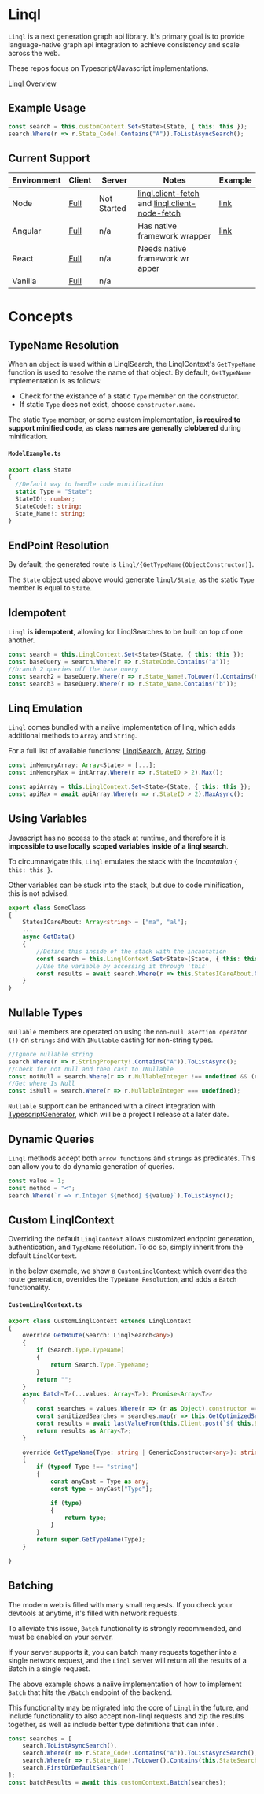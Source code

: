 # Linql

`Linql` is a next generation graph api library.  It's primary goal is to provide language-native graph api integration to achieve consistency and scale across the web. 

These repos focus on Typescript/Javascript implementations.  

[Linql Overview](../README.md)

## Example Usage

```typescript
const search = this.customContext.Set<State>(State, { this: this });
search.Where(r => r.State_Code!.Contains("A")).ToListAsyncSearch();
```


## Current Support

| Environment | Client                                      | Server      | Notes                                                                                                                   | Example                     |
| ----------- | ------------------------------------------- | ----------- | ----------------------------------------------------------------------------------------------------------------------- | --------------------------- |
| Node        | [Full](./projects/linql.client-node-fetch/) | Not Started | [linql.client-fetch](./projects/linql.client-fetch/) and [linql.client-node-fetch](./projects/linql.client-node-fetch/) | [link](./examples/node/)    |
| Angular     | [Full](./projects/linql.client-angular/)    | n/a         | Has native framework wrapper                                                                                            | [link](./examples/angular/) |
| React       | [Full](./projects/linql.client-fetch/)      | n/a         | Needs native framework wr apper                                                                                         |
| Vanilla     | [Full](./projects/linql.client-fetch/)      | n/a         |                                                                                                                         |

# Concepts
## TypeName Resolution 

When an `object` is used within a LinqlSearch, the LinqlContext's `GetTypeName` function is used to resolve the name of that object.  By default, `GetTypeName` implementation is as follows: 

- Check for the existance of a static `Type` member on the constructor.  
- If static `Type` does not exist, choose `constructor.name`.

The static `Type` member, or some custom implementation, **is required to support minified code**, as **class names are generally clobbered** during minification.

#### **`ModelExample.ts`**
```typescript
export class State
{
  //Default way to handle code miniification 
  static Type = "State";
  StateID!: number;
  StateCode!: string;
  State_Name!: string;
}
```

## EndPoint Resolution

By default, the generated route is `linql/{GetTypeName(ObjectConstructor)}`.

The `State` object used above would generate `linql/State`, as the static `Type` member is equal to `State`.

## Idempotent

`Linql` is **idempotent**, allowing for LinqlSearches to be built on top of one another.

```typescript
const search = this.LinqlContext.Set<State>(State, { this: this });
const baseQuery = search.Where(r => r.StateCode.Contains("a"));
//branch 2 queries off the base query
const search2 = baseQuery.Where(r => r.State_Name!.ToLower().Contains(this.StateSearch));
const search3 = baseQuery.Where(r => r.State_Name.Contains("b"));
```

## Linq Emulation

`Linql` comes bundled with a naiive implementation of linq, which adds additional methods to `Array` and `String`.

For a full list of available functions: [LinqlSearch](./projects/linql.client/src/lib/ALinqlSearch.ts), [Array](./projects//linql.core/src/lib/Extensions/Array.ts), [String](./projects/linql.core/src/lib/Extensions/String.ts).

```typescript
const inMemoryArray: Array<State> = [...];
const inMemoryMax = intArray.Where(r => r.StateID > 2).Max();

const apiArray = this.LinqlContext.Set<State>(State, { this: this });
const apiMax = await apiArray.Where(r => r.StateID > 2).MaxAsync();
```

## Using Variables

Javascript has no access to the stack at runtime, and therefore it is **impossible to use locally scoped variables inside of a linql search**.  

To circumnavigate this, `Linql` emulates the stack with the *incantation* `{ this: this }`. 

Other variables can be stuck into the stack, but due to code minification, this is not advised. 

```typescript
export class SomeClass
{
    StatesICareAbout: Array<string> = ["ma", "al"];
    ...
    async GetData()
    {
        //Define this inside of the stack with the incantation 
        const search = this.LinqlContext.Set<State>(State, { this: this });
        //Use the variable by accessing it through 'this'
        const results = await search.Where(r => this.StatesICareAbout.Contains(r.StateCode)).ToListAsync();
    }
}
```
## Nullable Types

`Nullable` members are operated on using the `non-null asertion operator (!)`  on `strings` and with `INullable` casting for non-string types.

```typescript
//Ignore nullable string
search.Where(r => r.StringProperty!.Contains("A")).ToListAsync();
//Check for not null and then cast to INullable
const notNull = search.Where(r => r.NullableInteger !== undefined && (r.NullableInteger as any as INullable<number>).Value === 1);
//Get where Is Null
const isNull = search.Where(r => r.NullableInteger === undefined);
```

`Nullable` support can be enhanced with a direct integration with [TypescriptGenerator](), which will be a project I release at a later date.

## Dynamic Queries

`Linql` methods accept both `arrow functions` and `strings` as predicates.  This can allow you to do dynamic generation of queries. 

```typescript
const value = 1;
const method = "<";
search.Where(`r => r.Integer ${method} ${value}`).ToListAsync();
```

## Custom LinqlContext 

Overriding the default `LinqlContext` allows customized endpoint generation, authentication, and `TypeName` resolution.  To do so, simply inherit from the default `LinqlContext`.

In the below example, we show a `CustomLinqlContext` which overrides the route generation, overrides the `TypeName Resolution`, and adds a `Batch` functionality.

#### **`CustomLinqlContext.ts`**
```typescript
export class CustomLinqlContext extends LinqlContext
{
    override GetRoute(Search: LinqlSearch<any>)
    {
        if (Search.Type.TypeName)
        {
            return Search.Type.TypeName;
        }
        return "";
    }
    async Batch<T>(...values: Array<T>): Promise<Array<T>>
    {
        const searches = values.Where(r => (r as Object).constructor === this.LinqlSearchType) as Array<ALinqlSearch<any>>;
        const sanitizedSearches = searches.map(r => this.GetOptimizedSearch(r));
        const results = await lastValueFrom(this.Client.post(`${ this.BaseUrl }Batch`, sanitizedSearches));
        return results as Array<T>;
    }

    override GetTypeName(Type: string | GenericConstructor<any>): string
    {
        if (typeof Type !== "string")
        {
            const anyCast = Type as any;
            const type = anyCast["Type"];

            if (type)
            {
                return type;
            }
        }
        return super.GetTypeName(Type);
    }

}
```

## Batching

The modern web is filled with many small requests.  If you check your devtools at anytime, it's filled with network requests.

To alleviate this issue, `Batch` functionality is strongly recommended, and must be enabled on your [server](../C%23/Linql.Server/README.md).

If your server supports it, you can batch many requests together into a single network request, and the `Linql` server will return all the results of a Batch in a single request. 

The above example shows a naiive implementation of how to implement `Batch` that hits the `/Batch` endpoint of the backend. 

This functionality may be migrated into the core of `Linql` in the future, and include functionality to also accept non-linql requests and zip the results together, as well as include better type definitions that can infer .

```typescript
const searches = [
    search.ToListAsyncSearch(),
    search.Where(r => r.State_Code!.Contains("A")).ToListAsyncSearch(),
    search.Where(r => r.State_Name!.ToLower().Contains(this.StateSearch)),
    search.FirstOrDefaultSearch()
];
const batchResults = await this.customContext.Batch(searches);
```

